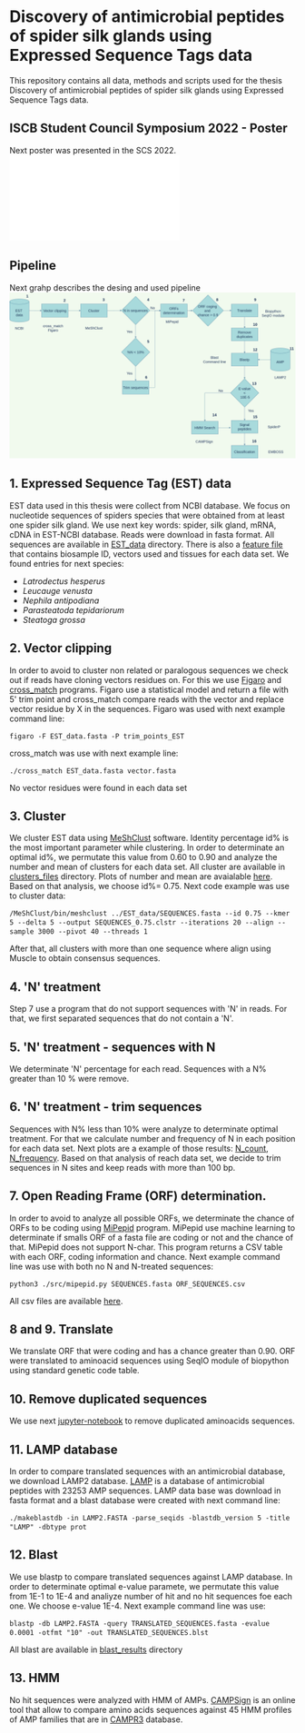 # Discovery of antimicrobial peptides of spider silk glands using Expressed Sequence Tags data
This repository contains all data, methods and scripts used for the thesis Discovery of antimicrobial peptides of spider silk glands using Expressed Sequence Tags data.

## ISCB Student Council Symposium 2022 - Poster 
Next poster was presented in the SCS 2022. 
![](/sanyumale_Sanchez_Alex_Discovery_of_antimicrobial.pdf)
## Pipeline 
Next grahp describes the desing and used pipeline
![](/pipeline.png)

## 1. Expressed Sequence Tag (EST) data
EST data used in this thesis were collect from NCBI database. We focus on nucleotide sequences of spiders species that were obtained from at least one spider silk gland. We use next key words: spider, silk gland, mRNA, cDNA in EST-NCBI database. Reads were download in fasta format. All sequences are available in [EST_data](/EST_data) directory. There is also a [feature file](/EST_data/feature_info) that contains biosample ID, vectors used and tissues for each data set. 
We found entries for next species:
* *Latrodectus hesperus*
* *Leucauge venusta*
* *Nephila antipodiana*
* *Parasteatoda tepidariorum*
* *Steatoga grossa*

## 2. Vector clipping 
In order to avoid to cluster non related or paralogous sequences we check out if reads have cloning vectors residues on. For this we use [Figaro](http://amos.sourceforge.net/wiki/index.php?title=Figaro) and [cross_match](http://www.phrap.org/phredphrapconsed.html) programs. Figaro use a statistical model and return a file with 5' trim point and cross_match compare reads with the vector and replace vector residue by X in the sequences. 
Figaro was used with next example command line:
~~~
figaro -F EST_data.fasta -P trim_points_EST 
~~~ 
cross_match was use with next example line:
~~~
./cross_match EST_data.fasta vector.fasta
~~~
No vector residues were found in each data set
## 3. Cluster 
We cluster EST data using [MeShClust](https://github.com/BioinformaticsToolsmith/MeShClust) software. Identity percentage id% is the most important parameter while clustering. In order to determinate an optimal id%, we permutate this value from 0.60 to 0.90 and analyze the number and mean of clusters for each data set. All cluster are available in [clusters_files](/clusters_files) directory. Plots of number and mean are avaialable [here](/clusters_files/permutaciones.pdf). Based on that analysis, we choose id%= 0.75.
Next code example was use to cluster data:
~~~
/MeShClust/bin/meshclust ../EST_data/SEQUENCES.fasta --id 0.75 --kmer 5 --delta 5 --output SEQUENCES_0.75.clstr --iterations 20 --align --sample 3000 --pivot 40 --threads 1
~~~
After that, all clusters with more than one sequence where align using Muscle to obtain consensus sequences.
## 4. 'N' treatment
Step 7 use a program that do not support sequences with 'N' in reads. For that, we first separated sequences that do not contain a 'N'.
## 5. 'N' treatment - sequences with N
We determinate 'N' percentage for each read. Sequences with a N% greater than 10 % were remove.
## 6. 'N' treatment - trim sequences
Sequences with N% less than 10% were analyze to determinate optimal treatment. For that we calculate number and frequency of N in each position for each data set. Next plots are a example of those results: [N_count](/no_clstrd_seqs/with_N_seqs/Leucauge_venusta_Ncount.pdf), [N_frequency](/no_clstrd_seqs/with_N_seqs/Leucauge_venusta_Nfreq.pdf). Based on that analysis of reach data set, we decide to trim sequences in N sites and keep reads with more than 100 bp. 

## 7. Open Reading Frame (ORF) determination.
In order to avoid to analyze all possible ORFs, we determinate the chance of ORFs to be coding using [MiPepid](https://bmcbioinformatics.biomedcentral.com/articles/10.1186/s12859-019-3033-9) program. MiPepid use machine learning to determinate if smalls ORF of a fasta file are coding or not and the chance of that. MiPepid does not support N-char. This program returns a CSV table with each ORF, coding information and chance. 
Next example command line was use with both no N and N-treated sequences:
~~~
python3 ./src/mipepid.py SEQUENCES.fasta ORF_SEQUENCES.csv
~~~
All csv files are available [here](/mipepdi_results). 
## 8 and 9. Translate
We translate ORF that were coding and has a chance greater than 0.90. ORF were translated to aminoacid sequences using SeqIO module of biopython using standard genetic code table. 
## 10. Remove duplicated sequences
We use next [jupyter-notebook](/translated_seqs/merge_prot_sequences.ipynb) to remove duplicated aminoacids sequences.
## 11. LAMP database
In order to compare translated sequences with an antimicrobial database, we download LAMP2 database. [LAMP](http://biotechlab.fudan.edu.cn/database/lamp/browse.php) is a database of antimicrobial peptides with 23253 AMP sequences. LAMP data base was download in fasta format and a blast database were created with next command line:
~~~
./makeblastdb -in LAMP2.FASTA -parse_seqids -blastdb_version 5 -title "LAMP" -dbtype prot
~~~
## 12. Blast
We use blastp to compare translated sequences against LAMP database. In order to determinate optimal e-value paramete, we permutate this value from 1E-1 to 1E-4 and analiyze number of hit and no hit sequences foe each one. We choose e-value 1E-4. Next example command line was use:
~~~
blastp -db LAMP2.FASTA -query TRANSLATED_SEQUENCES.fasta -evalue 0.0001 -otfmt "10" -out TRANSLATED_SEQUENCES.blst
~~~
All blast are available in [blast_results](/blast_results) directory
## 13. HMM
No hit sequences were analyzed with HMM of AMPs. [CAMPSign](http://www.campsign.bicnirrh.res.in/) is an online tool that allow to compare amino acids sequences against 45 HMM profiles of AMP families that are in [CAMPR3](http://www.camp.bicnirrh.res.in/) database.
